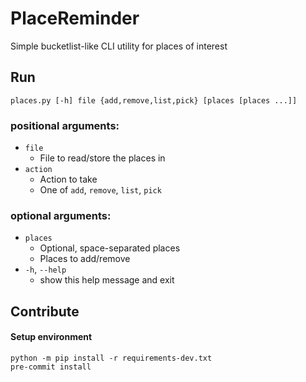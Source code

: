 # PlaceReminder
Simple bucketlist-like CLI utility for places of interest

## Run
```shell
places.py [-h] file {add,remove,list,pick} [places [places ...]]
```

### positional arguments:
  - `file`
    - File to read/store the places in
  - `action`
    - Action to take
    - One of `add`, `remove`, `list`, `pick`

### optional arguments:
  - `places`
    - Optional, space-separated places
    - Places to add/remove
  - `-h`, `--help`
    - show this help message and exit

## Contribute

#### Setup environment
```Shell
python -m pip install -r requirements-dev.txt
pre-commit install
```
